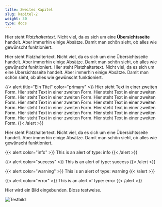 ```yaml
---
title: Zweites Kapitel
slug: kapitel-2
weight: 30
type: docs
---
```


Hier steht _Platzhaltertext_. Nicht viel, da es sich um eine __Übersichtsseite__ handelt. Aber immerhin einige Absätze. Damit man schön sieht, ob alles wie gewünscht funktioniert. 

Hier steht Platzhaltertext. Nicht viel, da es sich um eine Übersichtsseite handelt. Aber immerhin einige Absätze. Damit man schön sieht, ob alles wie gewünscht funktioniert. Hier steht Platzhaltertext. Nicht viel, da es sich um eine Übersichtsseite handelt. Aber immerhin einige Absätze. Damit man schön sieht, ob alles wie gewünscht funktioniert. 

{{< alert title="Ein Titel" color="primary" >}}
Hier steht Text in einer zweiten Form. Hier steht Text in einer zweiten Form. Hier steht Text in einer zweiten Form. Hier steht Text in einer zweiten Form. Hier steht Text in einer zweiten Form. Hier steht Text in einer zweiten Form. Hier steht Text in einer zweiten Form. Hier steht Text in einer zweiten Form. Hier steht Text in einer zweiten Form. Hier steht Text in einer zweiten Form. Hier steht Text in einer zweiten Form. Hier steht Text in einer zweiten Form. Hier steht Text in einer zweiten Form. 
{{< /alert >}}

Hier steht Platzhaltertext. Nicht viel, da es sich um eine Übersichtsseite handelt. Aber immerhin einige Absätze. Damit man schön sieht, ob alles wie gewünscht funktioniert. 

{{< alert color="info" >}}
This is an alert of type: info
{{< /alert >}}

{{< alert color="success" >}}
This is an alert of type: success
{{< /alert >}}

{{< alert color="warning" >}}
This is an alert of type: warning
{{< /alert >}}

{{< alert color="error" >}}
This is an alert of type: error
{{< /alert >}}

Hier wird ein Bild eingebunden. Bloss testweise. 

![Testbild](./img/i14y-film_160.png)
